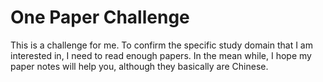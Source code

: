 # One Paper Challenge

This is a challenge for me. To confirm the specific study domain that I am interested in, I need to read enough papers. In the mean while, I hope my paper notes will help you, although they basically are Chinese.
